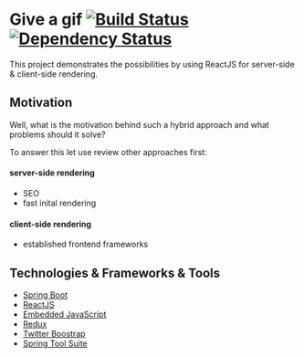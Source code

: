 # Give a gif [![Build Status](https://travis-ci.org/chrgue/give-a-gif.svg?branch=master)](https://travis-ci.org/chrgue/give-a-gif) [![Dependency Status](https://www.versioneye.com/user/projects/58306327ee1db3003f3a1086/badge.svg?style=flat-square)](https://www.versioneye.com/user/projects/58306327ee1db3003f3a1086)

This project demonstrates the possibilities by using ReactJS for server-side & client-side rendering.

## Motivation
Well, what is the motivation behind such a hybrid approach and what problems should it solve?

To answer this let use review other approaches first:

#### server-side rendering
* SEO
* fast inital rendering

#### client-side rendering
* established frontend frameworks

## Technologies & Frameworks & Tools
* [Spring Boot](https://projects.spring.io/spring-boot/)
* [ReactJS](https://facebook.github.io/react/)
* [Embedded JavaScript](http://www.embeddedjs.com/)
* [Redux](http://redux.js.org/)
* [Twitter Boostrap](http://getbootstrap.com/)
* [Spring Tool Suite](https://spring.io/tools)
